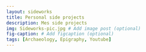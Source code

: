```yaml
---
layout: sideworks
title: Personal side projects
description: Mes side projects
img: Sideworks-pic.jpg # Add image post (optional)
fig-caption: # Add figcaption (optional)
tags: [Archaeology, Epigraphy, Youtube]
---
```

